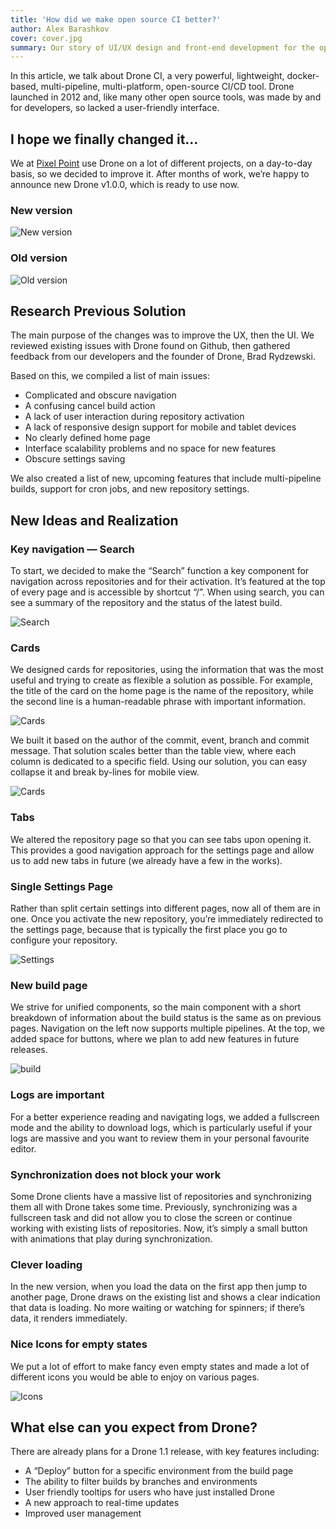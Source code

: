 ```yaml
---
title: 'How did we make open source CI better?'
author: Alex Barashkov
cover: cover.jpg
summary: Our story of UI/UX design and front-end development for the open-source CI platform called Drone CI.
---
```


In this article, we talk about Drone CI, a very powerful, lightweight, docker-based, multi-pipeline, multi-platform, open-source CI/CD tool. Drone launched in 2012 and, like many other open source tools, was made by and for developers, so lacked a user-friendly interface.

## I hope we finally changed it…

We at [Pixel Point](https://pixelpoint.io/) use Drone on a lot of different projects, on a day-to-day basis, so we decided to improve it. After months of work, we’re happy to announce new Drone v1.0.0, which is ready to use now.

### New version

![New version](drone1.png)

### Old version

![Old version](drone2.png)

## Research Previous Solution

The main purpose of the changes was to improve the UX, then the UI. We reviewed existing issues with Drone found on Github, then gathered feedback from our developers and the founder of Drone, Brad Rydzewski.

Based on this, we compiled a list of main issues:

- Complicated and obscure navigation
- A confusing cancel build action
- A lack of user interaction during repository activation
- A lack of responsive design support for mobile and tablet devices
- No clearly defined home page
- Interface scalability problems and no space for new features
- Obscure settings saving

We also created a list of new, upcoming features that include multi-pipeline builds, support for cron jobs, and new repository settings.

## New Ideas and Realization

### Key navigation — Search

To start, we decided to make the “Search” function a key component for navigation across repositories and for their activation. It’s featured at the top of every page and is accessible by shortcut “/”. When using search, you can see a summary of the repository and the status of the latest build.

![Search](drone3.gif)

### Cards

We designed cards for repositories, using the information that was the most useful and trying to create as flexible a solution as possible. For example, the title of the card on the home page is the name of the repository, while the second line is a human-readable phrase with important information.

![Cards](drone4.png)

We built it based on the author of the commit, event, branch and commit message. That solution scales better than the table view, where each column is dedicated to a specific field. Using our solution, you can easy collapse it and break by-lines for mobile view.

![Cards](drone5.png)

### Tabs

We altered the repository page so that you can see tabs upon opening it. This provides a good navigation approach for the settings page and allow us to add new tabs in future (we already have a few in the works).

### Single Settings Page

Rather than split certain settings into different pages, now all of them are in one. Once you activate the new repository, you’re immediately redirected to the settings page, because that is typically the first place you go to configure your repository.

![Settings](drone6.png)

### New build page

We strive for unified components, so the main component with a short breakdown of information about the build status is the same as on previous pages. Navigation on the left now supports multiple pipelines. At the top, we added space for buttons, where we plan to add new features in future releases.

![build](drone7.png)

### Logs are important

For a better experience reading and navigating logs, we added a fullscreen mode and the ability to download logs, which is particularly useful if your logs are massive and you want to review them in your personal favourite editor.

### Synchronization does not block your work

Some Drone clients have a massive list of repositories and synchronizing them all with Drone takes some time. Previously, synchronizing was a fullscreen task and did not allow you to close the screen or continue working with existing lists of repositories. Now, it’s simply a small button with animations that play during synchronization.

### Clever loading

In the new version, when you load the data on the first app then jump to another page, Drone draws on the existing list and shows a clear indication that data is loading. No more waiting or watching for spinners; if there’s data, it renders immediately.

### Nice Icons for empty states

We put a lot of effort to make fancy even empty states and made a lot of different icons you would be able to enjoy on various pages.

![Icons](drone8.png)

## What else can you expect from Drone?

There are already plans for a Drone 1.1 release, with key features including:

- A “Deploy” button for a specific environment from the build page
- The ability to filter builds by branches and environments
- User friendly tooltips for users who have just installed Drone
- A new approach to real-time updates
- Improved user management
